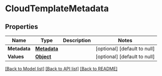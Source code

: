 # CloudTemplateMetadata
## Properties

Name | Type | Description | Notes
------------ | ------------- | ------------- | -------------
**Metadata** | [**Metadata**](Metadata.md) |  | [optional] [default to null]
**Values** | [**Object**](.md) |  | [optional] [default to null]

[[Back to Model list]](../README.md#documentation-for-models) [[Back to API list]](../README.md#documentation-for-api-endpoints) [[Back to README]](../README.md)

